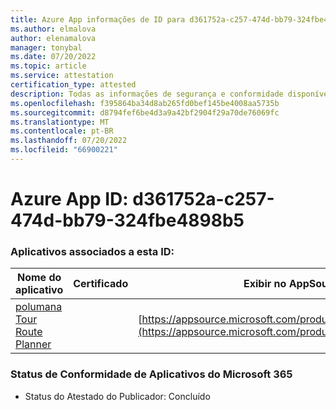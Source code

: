```yaml
---
title: Azure App informações de ID para d361752a-c257-474d-bb79-324fbe4898b5
ms.author: elmalova
author: elenamalova
manager: tonybal
ms.date: 07/20/2022
ms.topic: article
ms.service: attestation
certification_type: attested
description: Todas as informações de segurança e conformidade disponíveis para d361752a-c257-474d-bb79-324fbe4898b5.
ms.openlocfilehash: f395864ba34d8ab265fd0bef145be4008aa5735b
ms.sourcegitcommit: d8794fef6be4d3a9a42bf2904f29a70de76069fc
ms.translationtype: MT
ms.contentlocale: pt-BR
ms.lasthandoff: 07/20/2022
ms.locfileid: "66900221"
---
```

# <a name="azure-app-id-d361752a-c257-474d-bb79-324fbe4898b5"></a>Azure App ID: d361752a-c257-474d-bb79-324fbe4898b5


### <a name="apps-associated-with-this-id"></a>Aplicativos associados a esta ID:
| **Nome do aplicativo** | **Certificado** | **Exibir no AppSource** |
|--------------|---------------|-----------------------|
| [polumana Tour Route Planner](../forward/WA200004331.md) |  | [https://appsource.microsoft.com/product/office/WA200004331](https://appsource.microsoft.com/product/office/WA200004331) |

### <a name="microsoft-365-app-compliance-status"></a>Status de Conformidade de Aplicativos do Microsoft 365
- Status do Atestado do Publicador: Concluído
